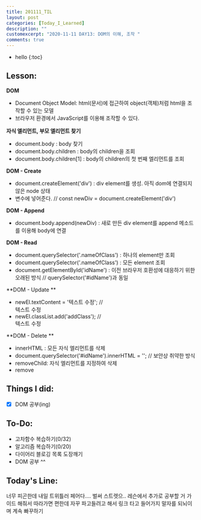 ```yaml
---
title: 201111_TIL
layout: post
categories: [Today_I_Learned]
description: ""
customexcerpt: "2020-11-11 DAY13: DOM의 이해, 조작 "
comments: true
---
```


* hello
{:toc}


## Lesson:
 **DOM**
 - Document Object Model: html(문서)에 접근하여 object(객체)처럼 html을 조작할 수 있는 모델
 - 브라우저 환경에서 JavaScript를 이용해 조작할 수 있다.
 
 **자식 엘리먼트, 부모 엘리먼트 찾기**
 - document.body : body 찾기
 - document.body.children : body의 children을 조회
 - document.body.children[1] : body의 children의 첫 번째 엘리먼트를 조회
 
 **DOM - Create**
 - document.createElement('div') : div element를 생성. 아직 dom에 연결되지 않은 node 상태
 - 변수에 넣어준다. // const newDiv = document.createElement('div')
 
 **DOM - Append**
 - document.body.append(newDiv) : 새로 만든 div element를 append 메소드를 이용해 body에 연결
 
 **DOM - Read**
 - document.querySelector('.nameOfClass') : 하나의 element만 조회
 - document.querySelector('.nameOfClass') : 모든 element 조회
 - document.getElementById('idName') : 이전 브라우저 호환성에 대응하기 위한 오래된 방식 // querySelector('#idName')과 동일
 
 **DOM - Update **
 - newEl.textContent = '텍스트 수정'; // <div>텍스트 수정</div>
 - newEl.classList.add('addClass'); // <div class = "addClass">텍스트 수정</div>
 
 **DOM - Delete **
 - innerHTML : 모든 자식 엘리먼트를 삭제
 - document.querySelector('#idName').innerHTML = ''; // 보안상 취약한 방식
 - removeChild: 자식 엘리먼트를 지정하여 삭제
 - remove
 

## Things I did:
- [x] DOM 공부(ing)


## To-Do:
- 고차함수 복습하기(0/32)
- 알고리즘 복습하기(0/20)
- 다이어리 블로깅 목록 도장깨기
- DOM 공부 ^^


## Today's Line:
너무 피곤한데 내일 트위틀러 페어다.... 벌써 스트렛으.. 레슨에서 추가로 공부할 거 가이드 해줘서 따라가면 편한데 자꾸 파고들려고 해서 링크 타고 들어가지 말자를 되뇌이며 계속 빠꾸하기
